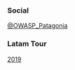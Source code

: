 ### Social

[@OWASP_Patagonia](https://twitter.com/OWASP_Patagonia) 


### Latam Tour

[2019](tab_latamtour2019.md)
